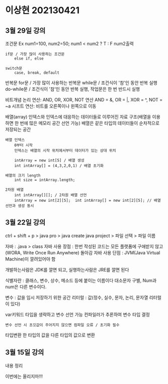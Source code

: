 # 이상현 202130421

## 3월 29일 강의
조건문
    Ex num1=100, num2=50;
       num1 < num2 ? T : F
            num2출력
            
    if문 / 가장 많이 사용하는 조건문
        else if, else

    switch문
        case, break, default

반복문
    for문 / 가장 많이 사용하는 반복문
    while문 / 조건식이 '참'인 동안 반복 실행
    do-while문 / 조건식이 '참'인 동안 반복 실행, 작업문은 한 번 반드시 실행

비트개념
    논리 연산: AND, OR, XOR, NOT 연산
        AND = &, OR = |, XOR = ^, NOT = ~a
    시프트 연산: 비트를 오른쪽이나 왼쪽으로 이동
    
배열(array)
    인덱스와 인덱스에 대응하는 데이터들로 이루어진 자료 구조(배열을 이용하면 한 번에 많은 메모리 공간 선언 가능)
    배열은 같은 타입의 데이터들이 순차적으로 저장되는 공간
    
    배열 인덱스
        0부터 시작
        인덱스는 배열의 시작 위치에서부터 데이터가 있는 상대 위치

        intArray = new int[5] / 배열 생성
        int intArray[] = (4,3,2,0,1) / 배열 초기화

    배열의 크기 length
        int size = intArray.length;

    2차원 배열
        int intArray[][]; / 2차원 배열 선언
        intArray = new int[2][5];  int intArray[] = new int[2][5]; // 배열 선언과 생성 동시

## 3월 22일 강의
ctrl + shift + p > java pro > java create java project > 파일 선택 > 파일 이름

자바 : .java > class
자바 사용 장점 : 한번 작성된 코드는 모든 플랫폼에 구애받지 않고(WORA, Write Once Run Anywhere) 돌아감
자바 사용 단점 : JVM(Java Virtual Machine)이 깔려있어야 함

개발하는사람은 JDK를 깔면 되고,
실행하는사람은 JRE를 깔면 된다

식별자란 : 클래스, 변수, 상수, 메소드 등에 붙이는 이름이다
대소문자 구별, Num과 num은 다른 변수이다.

변수 : 값을 임시 저장하기 위한 공간
리터럴 : 값(정수, 실수, 문자, 논리, 문자열 리터럴이 있다)

var키워드
    타입을 생략하고 변수 선언 가능
    컨파일러가 추론하여 변수 타입 결정
    
    변수 선언 시 초깃값이 주어지지 않으면 컴파일 오류 / 초기화 필수

타입변환
    한 타입의 값을 다른 타입의 값으로 변환
## 3월 15일 강의
내용 정리

이번에는 올리지마!!!